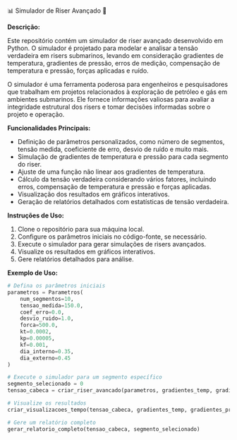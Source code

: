 📊 Simulador de Riser Avançado 🚀

**Descrição:**

Este repositório contém um simulador de riser avançado desenvolvido em Python. O simulador é projetado para modelar e analisar a tensão verdadeira em risers submarinos, levando em consideração gradientes de temperatura, gradientes de pressão, erros de medição, compensação de temperatura e pressão, forças aplicadas e ruído.

O simulador é uma ferramenta poderosa para engenheiros e pesquisadores que trabalham em projetos relacionados à exploração de petróleo e gás em ambientes submarinos. Ele fornece informações valiosas para avaliar a integridade estrutural dos risers e tomar decisões informadas sobre o projeto e operação.

**Funcionalidades Principais:**

- Definição de parâmetros personalizados, como número de segmentos, tensão medida, coeficiente de erro, desvio de ruído e muito mais.
- Simulação de gradientes de temperatura e pressão para cada segmento do riser.
- Ajuste de uma função não linear aos gradientes de temperatura.
- Cálculo da tensão verdadeira considerando vários fatores, incluindo erros, compensação de temperatura e pressão e forças aplicadas.
- Visualização dos resultados em gráficos interativos.
- Geração de relatórios detalhados com estatísticas de tensão verdadeira.

**Instruções de Uso:**

1. Clone o repositório para sua máquina local.
2. Configure os parâmetros iniciais no código-fonte, se necessário.
3. Execute o simulador para gerar simulações de risers avançados.
4. Visualize os resultados em gráficos interativos.
5. Gere relatórios detalhados para análise.

**Exemplo de Uso:**

```python
# Defina os parâmetros iniciais
parametros = Parametros(
    num_segmentos=10, 
    tensao_medida=150.0, 
    coef_erro=0.0, 
    desvio_ruido=1.0, 
    forca=500.0, 
    kt=0.0002, 
    kp=0.00005, 
    kf=0.001, 
    dia_interno=0.35, 
    dia_externo=0.45
)

# Execute o simulador para um segmento específico
segmento_selecionado = 0
tensao_cabeca = criar_riser_avancado(parametros, gradientes_temp, gradientes_pressao, segmento_selecionado)

# Visualize os resultados
criar_visualizacoes_tempo(tensao_cabeca, gradientes_temp, gradientes_pressao, dias, segmento_selecionado)

# Gere um relatório completo
gerar_relatorio_completo(tensao_cabeca, segmento_selecionado)
